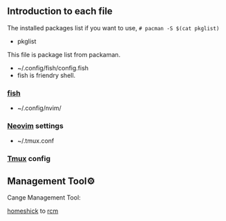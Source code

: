 ## Introduction to each file

The installed packages list
if you want to use, `# pacman -S $(cat pkglist)`

- pkglist

This file is package list from packaman.

- ~/.config/fish/config.fish
- fish is friendry shell.

### [fish](https://github.com/fish-shell/fish-shell)

- ~/.config/nvim/

### [Neovim](https://github.com/neovim/neovim) settings

- ~/.tmux.conf

### [Tmux](https://github.com/tmux/tmux) config

## Management Tool⚙
Cange Management Tool:

[homeshick](https://github.com/andsens/homeshick) to [rcm](https://github.com/thoughtbot/rcm)
